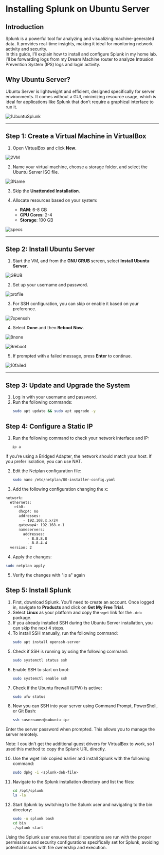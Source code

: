    
# Installing Splunk on Ubuntu Server

## Introduction  
Splunk is a powerful tool for analyzing and visualizing machine-generated data. It provides real-time insights, making it ideal for monitoring network activity and security.  
In this guide, I’ll explain how to install and configure Splunk in my home lab. I’ll be forwarding logs from my Dream Machine router to analyze Intrusion Prevention System (IPS) logs and login activity.  

## Why Ubuntu Server?  
Ubuntu Server is lightweight and efficient, designed specifically for server environments. It comes without a GUI, minimizing resource usage, which is ideal for applications like Splunk that don’t require a graphical interface to run it.  

![1UbuntuSplunk](Splunk/1UbuntuSplunk.png)

---

## Step 1: Create a Virtual Machine in VirtualBox  

1. Open VirtualBox and click **New**.  

![2VM](Splunk/2VM.png)


2. Name your virtual machine, choose a storage folder, and select the Ubuntu Server ISO file. 
 
![3Name](Splunk/3Name.png)

3. Skip the **Unattended Installation**.  

4. Allocate resources based on your system:  
   - **RAM**: 6-8 GB  
   - **CPU Cores**: 2-4  
   - **Storage**: 100 GB  

![specs](Splunk/4specs.png)

---

## Step 2: Install Ubuntu Server  

1. Start the VM, and from the **GNU GRUB** screen, select **Install Ubuntu Server**. 

![GRUB](Splunk/5GRUB.png)

2. Set up your username and password.  

![profile](Splunk/6profile.png)

3. For SSH configuration, you can skip or enable it based on your preference.  

![7openssh](Splunk/7openssh.png)

4. Select **Done** and then **Reboot Now**.  

![8none](Splunk/8none.png)

![9reboot](Splunk/9reboot.png)

5. If prompted with a failed message, press **Enter** to continue.  

![10failed](Splunk/10failed.png)

---

## Step 3: Update and Upgrade the System  
1. Log in with your username and password.  
2. Run the following commands:  
   ```bash
   sudo apt update && sudo apt upgrade -y

   
## Step 4: Configure a Static IP 

1. Run the following command to check your network interface and IP:
```bash 
   ip a
```
   If you’re using a Bridged Adapter, the network should match your host. If you prefer isolation, you can use NAT.
   
2. Edit the Netplan configuration file:
   ```bash
   sudo nano /etc/netplan/00-installer-config.yaml
   
3. Add the following configuration changing the x:
```bash
network:
  ethernets:
    eth0:
      dhcp4: no
      addresses:
        - 192.168.x.x/24
      gateway4: 192.168.x.1
      nameservers:
        addresses:
          - 8.8.8.8
          - 8.8.4.4
  version: 2
```

4. Apply the changes:
```bash
sudo netplan apply
```
5. Verify the changes with "ip a" again

## Step 5: Install Splunk  

1. First, download Splunk. You'll need to create an account. Once logged in, navigate to **Products** and click on **Get My Free Trial**.  
2. Select **Linux** as your platform and copy the `wget` link for the `.deb` package.  
3. If you already installed SSH during the Ubuntu Server installation, you can skip the next 4 steps.  
4. To install SSH manually, run the following command:  
   ```bash
   sudo apt install openssh-server
5. Check if SSH is running by using the following command:
   ```bash
   sudo systemctl status ssh
6. Enable SSH to start on boot:
   ```bash
   sudo systemctl enable ssh
7. Check if the Ubuntu firewall (UFW) is active:
    ```bash
   sudo ufw status
8. Now you can SSH into your server using Command Prompt, PowerShell, or Git Bash:
   ```bash
   ssh <username>@<ubuntu-ip>
Enter the server password when prompted. This allows you to manage the server remotely.

Note: I couldn't get the additional guest drivers for VirtualBox to work, so I used this method to copy the Splunk URL directly.

10. Use the wget link copied earlier and install Splunk with the following command:
    ```bash
    sudo dpkg -i <splunk-deb-file>
11. Navigate to the Splunk installation directory and list the files:
    ```bash
    cd /opt/splunk
    ls -la
12. Start Splunk by switching to the Splunk user and navigating to the bin directory:
    ```bash
    sudo -u splunk bash
    cd bin
    ./splunk start

Using the Splunk user ensures that all operations are run with the proper permissions and security configurations specifically set for Splunk, avoiding potential issues with file ownership and execution.



